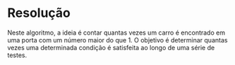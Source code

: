 # Resolução

Neste algoritmo, a ideia é contar quantas vezes um carro é encontrado em uma porta com um número maior do que 1. O objetivo é determinar quantas vezes uma determinada condição é satisfeita ao longo de uma série de testes.